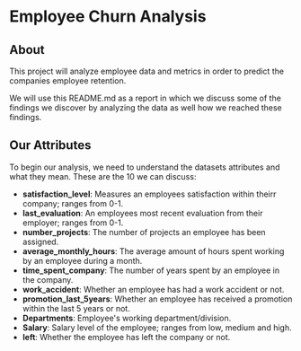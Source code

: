 # Employee Churn Analysis

## About
This project will analyze employee data and metrics in order to predict the companies employee retention.

We will use this README.md as a report in which we discuss some of the findings we discover by analyzing the data as well how we reached these findings.


## Our Attributes

To begin our analysis, we need to understand the datasets attributes and what they mean. These are the 10 we can discuss:

* **satisfaction_level**: Measures an employees satisfaction within theirr company; ranges from 0-1.
* **last_evaluation**: An employees most recent evaluation from their employer; ranges from 0-1.
* **number_projects**: The number of projects an employee has been assigned.
* **average_monthly_hours**: The average amount of hours spent working by an employee during a month.
* **time_spent_company**: The number of years spent by an employee in the company.
* **work_accident**: Whether an employee has had a work accident or not.
* **promotion_last_5years**: Whether an employee has received a promotion within the last 5 years or not.
* **Departments**: Employee's working department/division.
* **Salary**: Salary level of the employee; ranges from low, medium and high.
* **left**: Whether the employee has left the company or not.

